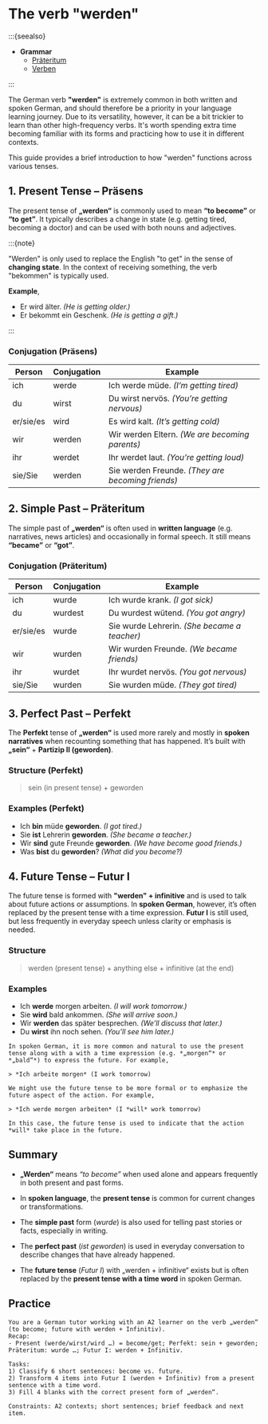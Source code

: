 # The verb "werden"

:::{seealso}

- **Grammar**
	- [Präteritum](./praeteritum.md)
	- [Verben](./verben.md)

:::

The German verb **"werden"** is extremely common in both written and spoken German, and should therefore be a priority in your language learning journey. Due to its versatility, however, it can be a bit trickier to learn than other high-frequency verbs. It's worth spending extra time becoming familiar with its forms and practicing how to use it in different contexts.

This guide provides a brief introduction to how "werden" functions across various tenses.

## 1. Present Tense – Präsens

The present tense of **„werden“** is commonly used to mean **“to become”** or **“to get”**. It typically describes a change in state (e.g. getting tired, becoming a doctor) and can be used with both nouns and adjectives.

:::{note}

"Werden" is only used to replace the English "to get" in the sense of **changing state**. In the context of receiving something, the verb "bekommen" is typically used.

**Example**,

- Er wird älter. *(He is getting older.)*
- Er bekommt ein Geschenk. *(He is getting a gift.)*

:::

### Conjugation (Präsens)

| Person | Conjugation | Example |
| --- | --- | --- |
| ich | werde | Ich werde müde. *(I’m getting tired)* |
| du | wirst | Du wirst nervös. *(You’re getting nervous)* |
| er/sie/es | wird | Es wird kalt. *(It’s getting cold)* |
| wir | werden | Wir werden Eltern. *(We are becoming parents)* |
| ihr | werdet | Ihr werdet laut. *(You’re getting loud)* |
| sie/Sie | werden | Sie werden Freunde. *(They are becoming friends)* |

## 2. Simple Past – Präteritum

The simple past of **„werden“** is often used in **written language** (e.g. narratives, news articles) and occasionally in formal speech. It still means **“became”** or **“got”**.

### Conjugation (Präteritum)

| Person | Conjugation | Example |
| --- | --- | --- |
| ich | wurde | Ich wurde krank. *(I got sick)* |
| du | wurdest | Du wurdest wütend. *(You got angry)* |
| er/sie/es | wurde | Sie wurde Lehrerin. *(She became a teacher)* |
| wir | wurden | Wir wurden Freunde. *(We became friends)* |
| ihr | wurdet | Ihr wurdet nervös. *(You got nervous)* |
| sie/Sie | wurden | Sie wurden müde. *(They got tired)* |

## 3. Perfect Past – Perfekt

The **Perfekt** tense of **„werden“** is used more rarely and mostly in **spoken narratives** when recounting something that has happened. It’s built with **„sein“** + **Partizip II (geworden)**.

### Structure (Perfekt)

> sein (in present tense) + geworden

### Examples (Perfekt)

- Ich **bin** müde **geworden**. *(I got tired.)*
- Sie **ist** Lehrerin **geworden**. *(She became a teacher.)*
- Wir **sind** gute Freunde **geworden**. *(We have become good friends.)*
- Was **bist** du **geworden**? *(What did you become?)*

## 4. Future Tense – Futur I

The future tense is formed with **"werden" + infinitive** and is used to talk about future actions or assumptions. In **spoken German**, however, it’s often replaced by the present tense with a time expression. **Futur I** is still used, but less frequently in everyday speech unless clarity or emphasis is needed.

### Structure

> werden (present tense) + anything else + infinitive (at the end)

### Examples

- Ich **werde** morgen arbeiten. *(I will work tomorrow.)*
- Sie **wird** bald ankommen. *(She will arrive soon.)*
- Wir **werden** das später besprechen. *(We’ll discuss that later.)*
- Du **wirst** ihn noch sehen. *(You’ll see him later.)*

```{note}
In spoken German, it is more common and natural to use the present tense along with a with a time expression (e.g. *„morgen“* or *„bald“*) to express the future. For example, 

> *Ich arbeite morgen* (I work tomorrow) 

We might use the future tense to be more formal or to emphasize the future aspect of the action. For example, 

> *Ich werde morgen arbeiten* (I *will* work tomorrow) 

In this case, the future tense is used to indicate that the action *will* take place in the future. 
```

## Summary

- **„Werden“** means *“to become”* when used alone and appears frequently in both present and past forms.

- In **spoken language**, the **present tense** is common for current changes or transformations.

- The **simple past** form (*wurde*) is also used for telling past stories or facts, especially in writing.

- The **perfect past** (*ist geworden*) is used in everyday conversation to describe changes that have already happened.

- The **future tense** (*Futur I*) with „werden + infinitive“ exists but is often replaced by the **present tense with a time word** in spoken German.

## Practice

```{practice}
You are a German tutor working with an A2 learner on the verb „werden“ (to become; future with werden + Infinitiv).
Recap:
- Present (werde/wirst/wird …) = become/get; Perfekt: sein + geworden; Präteritum: wurde …; Futur I: werden + Infinitiv.

Tasks:
1) Classify 6 short sentences: become vs. future.
2) Transform 4 items into Futur I (werden + Infinitiv) from a present sentence with a time word.
3) Fill 4 blanks with the correct present form of „werden“.

Constraints: A2 contexts; short sentences; brief feedback and next item.
```

